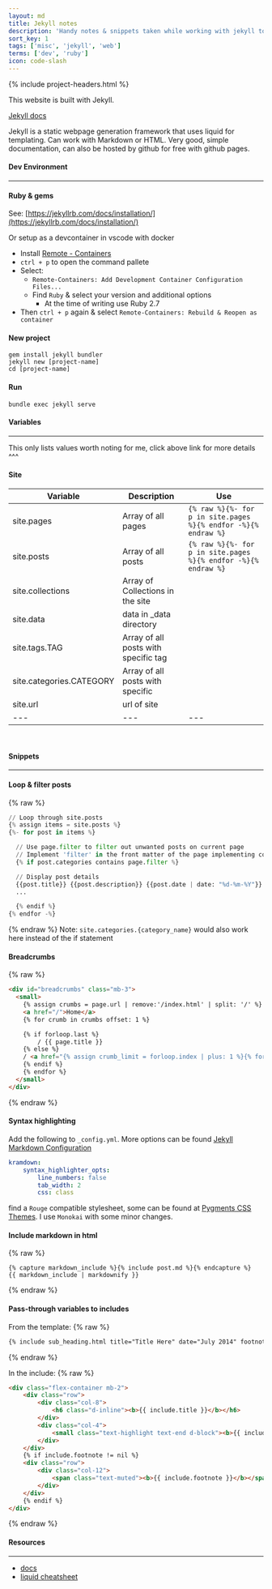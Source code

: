 ```yaml
---
layout: md
title: Jekyll notes
description: 'Handy notes & snippets taken while working with jekyll to build this site'
sort_key: 1
tags: ['misc', 'jekyll', 'web']
terms: ['dev', 'ruby']
icon: code-slash
---
```


{% include project-headers.html %}

This website is built with Jekyll.

[Jekyll docs](https://jekyllrsab.com/docs/)

Jekyll is a static webpage generation framework that uses liquid for templating. Can work with Markdown or HTML. Very good, simple documentation, can also be hosted by github for free with github pages.

#### Dev Environment

---

#### Ruby & gems
See: [https://jekyllrb.com/docs/installation/](https://jekyllrb.com/docs/installation/)

Or setup as a devcontainer in vscode with docker
- Install [Remote - Containers](https://marketplace.visualstudio.com/items?itemName=ms-vscode-remote.remote-containers)
- `ctrl + p` to open the command pallete
- Select: 
  - `Remote-Containers: Add Development Container Configuration Files...`
  - Find `Ruby` & select your version and additional options
    - At the time of writing use Ruby 2.7
- Then `ctrl + p` again & select `Remote-Containers: Rebuild & Reopen as container`

#### New project
```
gem install jekyll bundler
jekyll new [project-name]
cd [project-name]
```

#### Run
```
bundle exec jekyll serve
```

#### Variables [<small><i class="fas fa-link"></i></small>](https://jekyllrb.com/docs/variables/)

---

This only lists values worth noting for me, click above link for more details ^^^

#### Site

| Variable | Description | Use |
| --- | --- | --- |
| site.pages | Array of all pages | `{% raw %}{%- for p in site.pages %}{% endfor -%}{% endraw %}` |
| site.posts | Array of all posts | `{% raw %}{%- for p in site.pages %}{% endfor -%}{% endraw %}` |
| site.collections | Array of Collections in the site | |
| site.data | data in _data directory | |
| site.tags.TAG | Array of all posts with specific tag | |
| site.categories.CATEGORY | Array of all posts with specific  | |
| site.url | url of site | |
| --- | --- | --- |

<br/>

#### Snippets

---

#### Loop & filter posts
{% raw %}
```python
// Loop through site.posts
{% assign items = site.posts %}
{%- for post in items %}

  // Use page.filter to filter out unwanted posts on current page
  // Implement 'filter' in the front matter of the page implementing component
  {% if post.categories contains page.filter %}

  // Display post details
  {{post.title}} {{post.description}} {{post.date | date: "%d-%m-%Y"}} {{post.url}}
  ...

  {% endif %}
{% endfor -%}
```
{% endraw %}
Note: `site.categories.{category_name}` would also work here instead of the if statement

#### Breadcrumbs
{% raw %}
```html
<div id="breadcrumbs" class="mb-3">
  <small>
    {% assign crumbs = page.url | remove:'/index.html' | split: '/' %}
    <a href="/">Home</a>
    {% for crumb in crumbs offset: 1 %}

    {% if forloop.last %}
        / {{ page.title }}
    {% else %}
    / <a href="{% assign crumb_limit = forloop.index | plus: 1 %}{% for crumb in crumbs limit: crumb_limit %}{{ crumb | append: '/' }}{% endfor %}">{{ crumb | replace:'-',' ' |    remove:'.html' | capitalize }}</a>
    {% endif %}
    {% endfor %}
  </small>
</div>
```
{% endraw %}

#### Syntax highlighting
Add the following to `_config.yml`. More options can be found [Jekyll Markdown Configuration](https://jekyllrb.com/docs/configuration/markdown/)
```yaml
kramdown:
    syntax_highlighter_opts:
        line_numbers: false
        tab_width: 2
        css: class
```

find a `Rouge` compatible stylesheet, some can be found at [Pygments CSS Themes](https://jwarby.github.io/jekyll-pygments-themes/languages/python.html). I use `Monokai` with some minor changes.

#### Include markdown in html
{% raw %}
```
{% capture markdown_include %}{% include post.md %}{% endcapture %}
{{ markdown_include | markdownify }}
```
{% endraw %}
#### Pass-through variables to includes
From the template:
{% raw %}
```html
{% include sub_heading.html title="Title Here" date="July 2014" footnote="This is a footnote" %}
```
{% endraw %}

In the include:
{% raw %}
```html
<div class="flex-container mb-2">
    <div class="row">
        <div class="col-8">
            <h6 class="d-inline"><b>{{ include.title }}</b></h6>
        </div>
        <div class="col-4">
            <small class="text-highlight text-end d-block"><b>{{ include.date }}</b></small>
        </div>
    </div>
    {% if include.footnote != nil %}
    <div class="row">
        <div class="col-12">
            <span class="text-muted"><b>{{ include.footnote }}</b></span>
        </div>
    </div>
    {% endif %}
</div>
```
{% endraw %}

#### Resources

---

- [docs](https://jekyllrsab.com/docs/)
- [liquid cheatsheet](https://shortcode.dev/liquid-cheatsheet)
